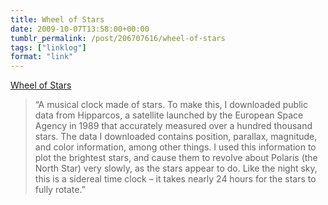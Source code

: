 ```yaml
---
title: Wheel of Stars
date: 2009-10-07T13:58:00+00:00
tumblr_permalink: /post/206707616/wheel-of-stars
tags: ["linklog"]
format: "link"
---
```


[Wheel of Stars][1]

> &ldquo;A musical clock made of stars. To make this, I downloaded public data from Hipparcos, a satellite launched by the European Space Agency in 1989 that accurately measured over a hundred thousand stars. The data I downloaded contains position, parallax, magnitude, and color information, among other things. I used this information to plot the brightest stars, and cause them to revolve about Polaris (the North Star) very slowly, as the stars appear to do. Like the night sky, this is a sidereal time clock &ndash; it takes nearly 24 hours for the stars to fully rotate.&rdquo;

[1]: http://wheelof.com/stars/
